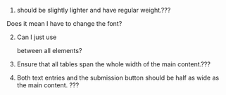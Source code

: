  1. should be slightly lighter and have regular weight.???

 Does it mean I have to change the font?

 2. Can I just use <p class="white-space"> between all elements?

 3. Ensure that all tables span the whole width of the main content.???

4. Both text entries and the submission button should be half as wide as the main content. ???
